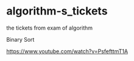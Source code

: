 # algorithm-s_tickets
the tickets from exam of algorithm

Binary Sort

https://www.youtube.com/watch?v=PsfefttmT1A